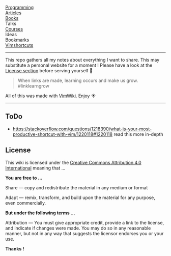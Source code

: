 [Programming](programming.md)<br>
[Articles](articles.md)<br>
[Books](books.md)<br>
Talks<br>
[Courses](courses/index.md)<br>
Ideas<br>
[Bookmarks](bookmarks.md)<br>
[Vimshortcuts](vimshortcuts.md)<br>

---

This repo gathers all my notes about everything I want to share. This may substitute a personal website for a moment ! Please have a look at the [License section](#License) before serving yourself 🙏

> When links are made, learning occurs and make us grow. #linklearngrow

All of this was made with [VimWiki](https://github.com/vimwiki/vimwiki). Enjoy ☀️

---

## ToDo
- https://stackoverflow.com/questions/1218390/what-is-your-most-productive-shortcut-with-vim/1220118#1220118 read this more in-depth

## License

This wiki is licensed under the [Creative Commons Attribution 4.0 International](https://creativecommons.org/licenses/by/4.0/) meaning that ...

**You are free to ...**

Share — copy and redistribute the material in any medium or format

Adapt — remix, transform, and build upon the material for any purpose, even commercially.

**But under the following terms ...**

Attribution — You must give appropriate credit, provide a link to the license, and indicate if changes were made. You may do so in any reasonable manner, but not in any way that suggests the licensor endorses you or your use.

**Thanks !**
